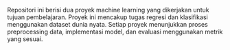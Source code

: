 Repositori ini berisi dua proyek machine learning yang dikerjakan untuk tujuan pembelajaran. Proyek ini mencakup tugas regresi dan klasifikasi menggunakan dataset dunia nyata. Setiap proyek menunjukkan proses preprocessing data, implementasi model, dan evaluasi menggunakan metrik yang sesuai.
